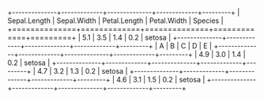 
+--------------+-------------+--------------+-------------+---------+
| Sepal.Length | Sepal.Width | Petal.Length | Petal.Width | Species |
+==============+=============+==============+=============+=========+
| 5.1          | 3.5         | 1.4          | 0.2         | setosa  |
+--------------+-------------+--------------+-------------+---------+
| A            | B           | C            | D           | E       |
+--------------+-------------+--------------+-------------+---------+
| 4.9          | 3.0         | 1.4          | 0.2         | setosa  |
+--------------+-------------+--------------+-------------+---------+
| 4.7          | 3.2         | 1.3          | 0.2         | setosa  |
+--------------+-------------+--------------+-------------+---------+
| 4.6          | 3.1         | 1.5          | 0.2         | setosa  |
+--------------+-------------+--------------+-------------+---------+ 
